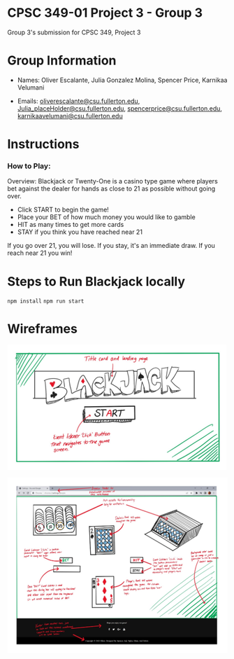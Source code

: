 # CPSC 349-01 Project 3 - Group 3

Group 3's submission for CPSC 349, Project 3

# Group Information

- Names: Oliver Escalante, Julia Gonzalez Molina, Spencer Price, Karnikaa Velumani

- Emails: oliverescalante@csu.fullerton.edu, Julia_placeHolder@csu.fullerton.edu, spencerprice@csu.fullerton.edu, karnikaavelumani@csu.fullerton.edu

# Instructions

### How to Play:

Overview: Blackjack or Twenty-One is a casino type game where players bet against the dealer for hands as close to 21 as possible without going over.

- Click START to begin the game!
- Place your BET of how much money you would like to gamble
- HIT as many times to get more cards
- STAY if you think you have reached near 21

If you go over 21, you will lose. If you stay, it's an immediate draw. If you reach near 21 you win!

# Steps to Run Blackjack locally

`npm install`
`npm run start`

# Wireframes

![Landing_Page_Wireframe](./wireframes/wireframe_landing_page.jpeg)

![Game_Wireframe](./wireframes/wireframe_game_page.jpeg)
